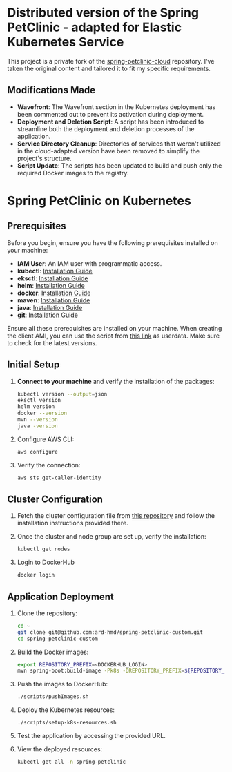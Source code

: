 # Distributed version of the Spring PetClinic - adapted for Elastic Kubernetes Service

This project is a private fork of the [spring-petclinic-cloud](https://github.com/spring-petclinic/spring-petclinic-cloud/tree/master) repository. I've taken the original content and tailored it to fit my specific requirements.

## Modifications Made

- **Wavefront**: The Wavefront section in the Kubernetes deployment has been commented out to prevent its activation during deployment.
- **Deployment and Deletion Script**: A script has been introduced to streamline both the deployment and deletion processes of the application.
- **Service Directory Cleanup**: Directories of services that weren't utilized in the cloud-adapted version have been removed to simplify the project's structure.
- **Script Update**: The scripts has been updated to build and push only the required Docker images to the registry.

# Spring PetClinic on Kubernetes

## Prerequisites

Before you begin, ensure you have the following prerequisites installed on your machine:

- **IAM User**: An IAM user with programmatic access.
- **kubectl**: [Installation Guide](https://docs.aws.amazon.com/eks/latest/userguide/install-kubectl.html)
- **eksctl**: [Installation Guide](https://docs.aws.amazon.com/eks/latest/userguide/eksctl.html)
- **helm**: [Installation Guide](https://helm.sh/docs/intro/install/)
- **docker**: [Installation Guide](https://docs.aws.amazon.com/serverless-application-model/latest/developerguide/install-docker.html)
- **maven**: [Installation Guide](https://docs.aws.amazon.com/neptune/latest/userguide/iam-auth-connect-prerq.html)
- **java**: [Installation Guide](https://linux.how2shout.com/how-to-install-java-on-amazon-linux-2023/)
- **git**: [Installation Guide](https://git-scm.com/download/linux)

Ensure all these prerequisites are installed on your machine. When creating the client AMI, you can use the script from [this link](https://github.com/ard-hmd/spring-petclinic-custom/blob/3f6c0fd26308561df623c605dc87047490392dee/scripts/setup_k8s_tools.sh) as userdata. Make sure to check for the latest versions.

## Initial Setup

1. **Connect to your machine** and verify the installation of the packages:

   ```bash
   kubectl version --output=json
   eksctl version
   helm version
   docker --version
   mvn --version
   java -version

2. Configure AWS CLI:
   ```bash
   aws configure

3. Verify the connection:
   ```bash
   aws sts get-caller-identity

## Cluster Configuration

1. Fetch the cluster configuration file from [this repository](https://github.com/ard-hmd/eksctl-cluster-config#usage) and follow the installation instructions provided there.

2. Once the cluster and node group are set up, verify the installation:
   ```bash
   kubectl get nodes

3. Login to DockerHub
   ```bash
   docker login

## Application Deployment

1. Clone the repository:
   ```bash
   cd ~
   git clone git@github.com:ard-hmd/spring-petclinic-custom.git
   cd spring-petclinic-custom

2. Build the Docker images:
   ```bash
   export REPOSITORY_PREFIX=<DOCKERHUB_LOGIN>
   mvn spring-boot:build-image -Pk8s -DREPOSITORY_PREFIX=${REPOSITORY_PREFIX}

3. Push the images to DockerHub:
   ```bash
   ./scripts/pushImages.sh

4. Deploy the Kubernetes resources:
   ```bash
   ./scripts/setup-k8s-resources.sh

5. Test the application by accessing the provided URL.

7. View the deployed resources:
   ```bash
   kubectl get all -n spring-petclinic
